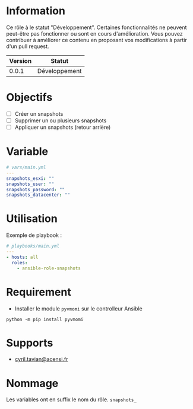 # Information 

Ce rôle à le statut "Développement". 
Certaines fonctionnalités ne peuvent peut-être pas fonctionner ou sont en cours d'amélioration. 
Vous pouvez contribuer à améliorer ce contenu en proposant vos modifications à partir d'un pull request. 

| Version | Statut | 
| ------- | ------------- | 
| 0.0.1   | Développement |


# Objectifs 

- [ ] Créer un snapshots 
- [ ] Supprimer un ou plusieurs snapshots
- [ ] Appliquer un snapshots (retour arrière)

# Variable 

```yml
# vars/main.yml
---
snapshots_esxi: ""
snapshots_user: ""
snapshots_password: ""
snapshots_datacenter: ""

```

# Utilisation 

Exemple de playbook : 

```yml 
# playbooks/main.yml
---
- hosts: all
  roles:
    - ansible-role-snapshots

```

# Requirement
- Installer le module ```pyvmomi``` sur le controlleur Ansible
```shell 
python -m pip install pyvmomi
```

# Supports 
- cyril.tavian@acensi.fr

# Nommage
Les variables ont en suffix le nom du rôle. ```snapshots_```
